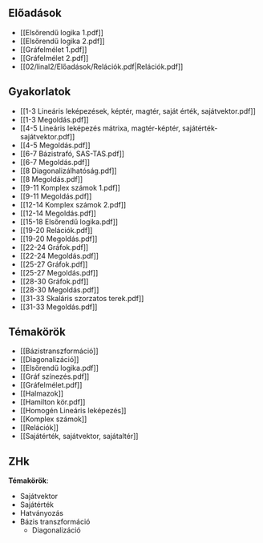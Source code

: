 ## Előadások
- [[Elsőrendű logika 1.pdf]]
- [[Elsőrendű logika 2.pdf]]
- [[Gráfelmélet 1.pdf]]
- [[Gráfelmélet 2.pdf]]
- [[02/linal2/Előadások/Relációk.pdf|Relációk.pdf]]
## Gyakorlatok
- [[1-3 Lineáris leképezések, képtér, magtér, saját érték, sajátvektor.pdf]]
- [[1-3 Megoldás.pdf]]
- [[4-5 Lineáris leképezés mátrixa, magtér-képtér, sajátérték-sajátvektor.pdf]]
- [[4-5 Megoldás.pdf]]
- [[6-7 Bázistrafó, SAS-TAS.pdf]]
- [[6-7 Megoldás.pdf]]
- [[8 Diagonalizálhatóság.pdf]]
- [[8 Megoldás.pdf]]
- [[9-11 Komplex számok 1.pdf]]
- [[9-11 Megoldás.pdf]]
- [[12-14 Komplex számok 2.pdf]]
- [[12-14 Megoldás.pdf]]
- [[15-18 Elsőrendű logika.pdf]]
- [[19-20 Relációk.pdf]]
- [[19-20 Megoldás.pdf]]
- [[22-24 Gráfok.pdf]]
- [[22-24 Megoldás.pdf]]
- [[25-27 Gráfok.pdf]]
- [[25-27 Megoldás.pdf]]
- [[28-30 Gráfok.pdf]]
- [[28-30 Megoldás.pdf]]
- [[31-33 Skaláris szorzatos terek.pdf]]
- [[31-33 Megoldás.pdf]]
## Témakörök
- [[Bázistranszformáció]]
- [[Diagonalizáció]]
- [[Elsőrendű logika.pdf]]
- [[Gráf színezés.pdf]]
- [[Gráfelmélet.pdf]]
- [[Halmazok]]
- [[Hamilton kör.pdf]]
- [[Homogén Lineáris leképezés]]
- [[Komplex számok]]
- [[Relációk]]
- [[Sajátérték, sajátvektor, sajátaltér]]
## ZHk
**Témakörök**:
- Sajátvektor
- Sajátérték
- Hatványozás
- Bázis transzformáció
	- Diagonalizáció